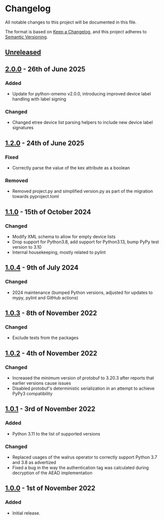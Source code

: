 # Changelog

All notable changes to this project will be documented in this file.

The format is based on [Keep a Changelog](https://keepachangelog.com/en/1.0.0/), and this project adheres to [Semantic Versioning](https://semver.org/spec/v2.0.0.html).

## [Unreleased]

## [2.0.0] - 26th of June 2025

### Added
- Update for python-omemo v2.0.0, introducing improved device label handling with label signing

### Changed
- Changed etree device list parsing helpers to include new device label signatures

## [1.2.0] - 24th of June 2025

### Fixed
- Correctly parse the value of the kex attribute as a boolean

### Removed
- Removed project.py and simplified version.py as part of the migration towards pyproject.toml

## [1.1.0] - 15th of October 2024

### Changed
- Modify XML schema to allow for empty device lists
- Drop support for Python3.8, add support for Python3.13, bump PyPy test version to 3.10
- Internal housekeeping, mostly related to pylint

## [1.0.4] - 9th of July 2024

### Changed
- 2024 maintenance (bumped Python versions, adjusted for updates to mypy, pylint and GitHub actions)

## [1.0.3] - 8th of November 2022

### Changed
- Exclude tests from the packages

## [1.0.2] - 4th of November 2022

### Changed
- Increased the minimum version of protobuf to 3.20.3 after reports that earlier versions cause issues
- Disabled protobuf's deterministic serialization in an attempt to achieve PyPy3 compatibility

## [1.0.1] - 3rd of November 2022

### Added
- Python 3.11 to the list of supported versions

### Changed
- Replaced usages of the walrus operator to correctly support Python 3.7 and 3.8 as advertized
- Fixed a bug in the way the authentication tag was calculated during decryption of the AEAD implementation

## [1.0.0] - 1st of November 2022

### Added
- Initial release.

[Unreleased]: https://github.com/Syndace/python-twomemo/compare/v2.0.0...HEAD
[2.0.0]: https://github.com/Syndace/python-twomemo/compare/v1.2.0...v2.0.0
[1.2.0]: https://github.com/Syndace/python-twomemo/compare/v1.1.0...v1.2.0
[1.1.0]: https://github.com/Syndace/python-twomemo/compare/v1.0.4...v1.1.0
[1.0.4]: https://github.com/Syndace/python-twomemo/compare/v1.0.3...v1.0.4
[1.0.3]: https://github.com/Syndace/python-twomemo/compare/v1.0.2...v1.0.3
[1.0.2]: https://github.com/Syndace/python-twomemo/compare/v1.0.1...v1.0.2
[1.0.1]: https://github.com/Syndace/python-twomemo/compare/v1.0.0...v1.0.1
[1.0.0]: https://github.com/Syndace/python-twomemo/releases/tag/v1.0.0
